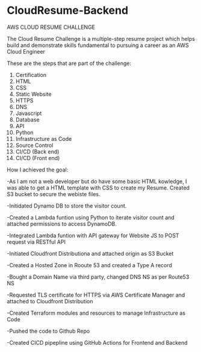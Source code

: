 # CloudResume-Backend
AWS CLOUD RESUME CHALLENGE

The Cloud Resume Challenge is a multiple-step resume project which helps build and demonstrate skills fundamental to pursuing a career as an AWS Cloud Engineer

These are the steps that are part of the challenge:

1.  Certification
2.  HTML
3.  CSS
4.  Static Website
5.  HTTPS
6.  DNS
7.  Javascript
8.  Database
9.  API
10. Python
11. Infrastructure as Code
12. Source Control
13. CI/CD (Back end)
14. CI/CD (Front end)

How I achieved the goal:

-As I am not a web developer but do have some basic HTML kowledge, I was able to get a HTML template with CSS to create my Resume. Created S3 bucket to secure the    webiste files.  

-Initidated Dynamo DB to store the visitor count.  

-Created a Lambda funtion using Python to iterate visitor count and attached permissions to access DynamoDB.  

-Integrated Lambda funtion with API gateway for Website JS to POST request via RESTful API  

-Initiated Cloudfront Distributiona and attached origin as S3 Bucket  

-Created a Hosted Zone in Rooute 53 and created a Type A record  

-Bought a Domain Name via third party, changed DNS NS as per Route53 NS  

-Requested TLS certificate for HTTPS via AWS Certificate Manager and attached to Cloudfront Distribution  

-Created Terraform modules and resources to manage Infrastructure as Code  

-Pushed the code to Github Repo  

-Created CICD pipepline using GitHub Actions for Frontend and Backend
